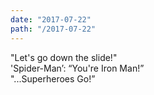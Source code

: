 ```yaml
---
date: "2017-07-22"
path: "/2017-07-22"
---
```


"Let's go down the slide!"  
'Spider-Man’: “You're Iron Man!”  
"...Superheroes Go!”
